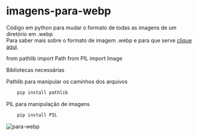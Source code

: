 # imagens-para-webp

Código em python para mudar o formato de todas as imagens de um diretório em .webp
<br />
Para saber mais sobre o formato de imagem .webp e para que serve [clique aqui](https://pt.wikipedia.org/wiki/WebP).

from pathlib import Path
from PIL import Image

Bibliotecas necessárias

Pathlib para manipular os caminhos dos arquivos
```python
    pip install pathlib
```

PIL para manipulação de imagens
```python
    pip install PIL
```
![para-webp](https://user-images.githubusercontent.com/88719652/192044296-00a77a63-7147-4604-9b79-266bf4298da3.png)
